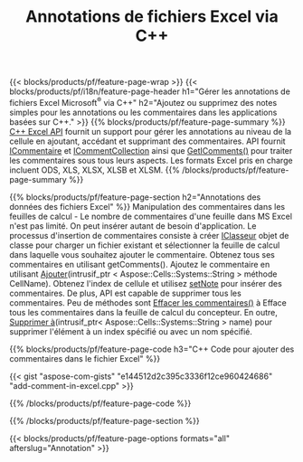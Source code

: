 ﻿---
title: Annotations de fichiers Excel via C++
url: /fr/cpp/annotation/
description: Ajoutez ou supprimez des commentaires d'annotation de données de feuilles de calcul Excel et OpenOffice avec la bibliothèque C++.
---
{{< blocks/products/pf/feature-page-wrap >}}
{{< blocks/products/pf/i18n/feature-page-header h1="Gérer les annotations de fichiers Excel Microsoft<sup>&reg;</sup> via C++" h2="Ajoutez ou supprimez des notes simples pour les annotations ou les commentaires dans les applications basées sur C++." >}}
{{% blocks/products/pf/feature-page-summary %}}
[C++ Excel API](/cells/cpp/) fournit un support pour gérer les annotations au niveau de la cellule en ajoutant, accédant et supprimant des commentaires. API fournit [ICommentaire](https://reference.aspose.com/cells/cpp/class/aspose.cells.i_comment) et [ICommentCollection](https://reference.aspose.com/cells/cpp/class/aspose.cells.i_comment_collection) ainsi que [GetIComments()](https://reference.aspose.com/cells/cpp/class/aspose.cells.i_worksheet#ae7cce5f85b7b25a1e5c58df1b613ca5a) pour traiter les commentaires sous tous leurs aspects. Les formats Excel pris en charge incluent ODS, XLS, XLSX, XLSB et XLSM.
{{% /blocks/products/pf/feature-page-summary %}}

{{% blocks/products/pf/feature-page-section h2="Annotations des données des fichiers Excel" %}}
Manipulation des commentaires dans les feuilles de calcul - Le nombre de commentaires d'une feuille dans MS Excel n'est pas limité. On peut insérer autant de besoin d'application. Le processus d'insertion de commentaires consiste à créer [IClasseur](https://reference.aspose.com/cells/cpp/class/aspose.cells.i_workbook) objet de classe pour charger un fichier existant et sélectionner la feuille de calcul dans laquelle vous souhaitez ajouter le commentaire. Obtenez tous ses commentaires en utilisant getComments(). Ajoutez le commentaire en utilisant [Ajouter](https://reference.aspose.com/cells/cpp/class/aspose.cells.i_comment_collection#a3f014415e292fa15c6220e9727dad384)(intrusif_ptr < Aspose::Cells::Systems::String > méthode CellName). Obtenez l'index de cellule et utilisez [setNote](https://reference.aspose.com/cells/cpp/com.aspose.cells/comment#Note) pour insérer des commentaires. De plus, API est capable de supprimer tous les commentaires. Peu de méthodes sont [Effacer les commentaires()](https://reference.aspose.com/cells/cpp/class/aspose.cells.i_worksheet#ad4e0ea291ae60fc1b5d815e520edc6c3) à Efface tous les commentaires dans la feuille de calcul du concepteur. En outre, [Supprimer à](https://reference.aspose.com/cells/cpp/class/aspose.cells.i_worksheet_collection#addabcc7d7d76874694018fb3ba37b72c)(intrusif_ptr< Aspose::Cells::Systems::String > name) pour supprimer l'élément à un index spécifié ou avec un nom spécifié.

{{% blocks/products/pf/feature-page-code h3="C++ Code pour ajouter des commentaires dans le fichier Excel" %}}

{{< gist "aspose-com-gists" "e144512d2c395c3336f12ce960424686" "add-comment-in-excel.cpp" >}}

{{% /blocks/products/pf/feature-page-code %}}

{{% /blocks/products/pf/feature-page-section %}}

{{< blocks/products/pf/feature-page-options formats="all" afterslug="Annotation" >}}